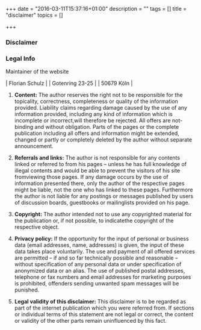 +++
date = "2016-03-11T15:37:16+01:00"
description = ""
tags = []
title = "disclaimer"
topics = []

+++

### Disclaimer

### Legal Info

Maintainer of the website

| Florian Schulz  |
| Gotenring 23-25 |
| 50679 Köln      |

1. **Content:**
The author reserves the right not to be responsible for the topicality, correctness, completeness or quality of the information provided. Liability claims regarding damage caused by the use of any information provided, including any kind of information which is incomplete or incorrect,will therefore be rejected. All offers are not-binding and without obligation. Parts of the pages or the complete publication including all offers and information might be extended, changed or partly or completely deleted by the author without separate announcement.

2. **Referrals and links:**
The author is not responsible for any contents linked or referred to from his pages – unless he has full knowledge of illegal contents and would be able to prevent the visitors of his site fromviewing those pages. If any damage occurs by the use of information presented there, only the author of the respective pages might be liable, not the one who has linked to these pages. Furthermore the author is not liable for any postings or messages published by users of discussion boards, guestbooks or mailinglists provided on his page.

3. **Copyright:**
The author intended not to use any copyrighted material for the publication or, if not possible, to indicatethe copyright of the respective object.

4. **Privacy policy:**
If the opportunity for the input of personal or business data (email addresses, name, addresses) is given, the input of these data takes place voluntarily. The use and payment of all offered services are permitted – if and so far technically possible and reasonable – without specification of any personal data or under specification of anonymized data or an alias. The use of published postal addresses, telephone or fax numbers and email addresses for marketing purposes is prohibited, offenders sending unwanted spam messages will be punished.

5. **Legal validity of this disclaimer:**
This disclaimer is to be regarded as part of the internet publication which you were referred from. If sections or individual terms of this statement are not legal or correct, the content or validity of the other parts remain uninfluenced by this fact.
